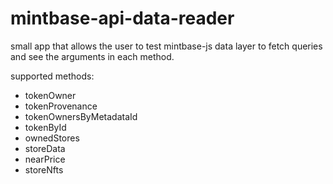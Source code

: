 # mintbase-api-data-reader

small app that allows the user to test mintbase-js data layer to fetch queries and see the arguments in each method.

supported methods:

  - tokenOwner
  - tokenProvenance
  - tokenOwnersByMetadataId
  - tokenById
  - ownedStores 
  - storeData
  - nearPrice
  - storeNfts
